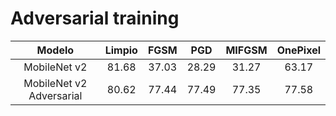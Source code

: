 # Adversarial training

|        **Modelo**        | **Limpio** | **FGSM** | **PGD** | **MIFGSM** | **OnePixel** |
|:------------------------:|:----------:|:--------:|:-------:|:----------:|:------------:|
|       MobileNet v2       |    81.68   |   37.03  |  28.29  |    31.27   |     63.17    |
| MobileNet v2 Adversarial |    80.62   |   77.44  |  77.49  |    77.35   |     77.58    |


